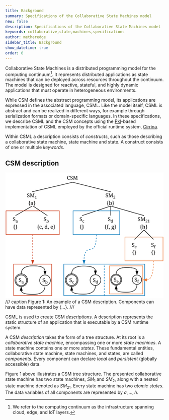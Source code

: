 ```yaml
---
title: Background
summary: Specifications of the Collaborative State Machines model
new: false
description: Specifications of the Collaborative State Machines model
keywords: collaborative,state,machines,specifications
author: metheredge
sidebar_title: Background
show_datetime: true
order: 0
---
```


Collaborative State Machines is a distributed programming model for the computing continuum[^1]. It
represents distributed applications as state machines that can be deployed across resources throughout the 
continuum. The model is designed for reactive, stateful, and highly dynamic applications that must operate in
heterogeneous environments.

While CSM defines the abstract programming model, its applications are expressed in the associated language,
CSML. Like the model itself, CSML is abstract and can be realized in different ways, for example through 
serialization formats or domain-specific languages. In these specifications, we describe CSML and the CSM 
concepts using the [Pkl](https://pkl-lang.org/)-based implementation of CSML employed by the official runtime
system, [Cirrina](../develop/runtime-system.md).

[^1]: We refer to the computing continuum as the infrastructure spanning cloud, edge, and IoT layers.

Within CSML a description consists of _constructs_, such as those describing a collaborative state machine, 
state machine and state. A construct consists of one or multiple _keywords_.

## CSM description

<img id="memory-img" src="../../assets/specifications/memory-light.jpg" />
<script>
function updateMemoryImage() {
  const img = document.getElementById('memory-img');
  const isDark = document.documentElement.classList.contains('dark');
  img.src = isDark 
    ? '../../assets/specifications/memory-dark.jpg' 
    : '../../assets/specifications/memory-light.jpg';
}
updateMemoryImage();

const observer = new MutationObserver(updateMemoryImage);
observer.observe(document.documentElement, { attributes: true, attributeFilter: ['class'] });
</script>
/// caption
Figure 1: An example of a CSM description. Components can have data represented by {...}.
///

CSML is used to create CSM _descriptions_. A description represents the static structure of an application
that is executable by a CSM runtime system.

A CSM _description_ takes the form of a tree structure. At its root is a _collaborative state machine_,
encompassing one or more _state machines_. A state machine contains one or more _states_. These fundamental
entities, collaborative state machine, state machines, and states, are called _components_. Every
component can declare _local_ and _persistent_ (globally accessible) data.

Figure 1 above illustrates a CSM tree structure. The presented collaborative state machine has two state
machines, $SM_1$ and $SM_2$, along with a nested state machine denoted as $SM_{21}$. Every state machine
has two _atomic states_. The data variables of all components are represented by $a, \ldots, h$.

<script type="text/javascript" src="https://cdn.mathjax.org/mathjax/latest/MathJax.js?config=TeX-AMS-MML_HTMLorMML"></script>

<script type="text/x-mathjax-config">
    MathJax.Hub.Config({ tex2jax: {inlineMath: [['$', '$']]}, messageStyle: "none" });
</script>